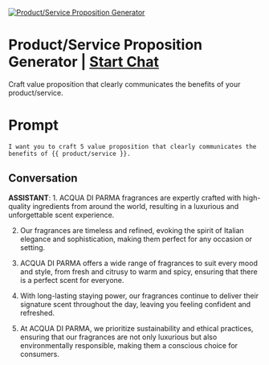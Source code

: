 
[![Product/Service Proposition Generator](https://flow-prompt-covers.s3.us-west-1.amazonaws.com/icon/realistic/real_4.png)](https://gptcall.net/chat.html?data=%7B%22contact%22%3A%7B%22id%22%3A%2209guGNCIHAJsyU9iRbI0v%22%2C%22flow%22%3Atrue%7D%7D)
# Product/Service Proposition Generator | [Start Chat](https://gptcall.net/chat.html?data=%7B%22contact%22%3A%7B%22id%22%3A%2209guGNCIHAJsyU9iRbI0v%22%2C%22flow%22%3Atrue%7D%7D)
Craft value proposition that clearly communicates the benefits of your product/service.



# Prompt

```
I want you to craft 5 value proposition that clearly communicates the benefits of {{ product/service }}.

```

## Conversation

**ASSISTANT**: 1. ACQUA DI PARMA fragrances are expertly crafted with high-quality ingredients from around the world, resulting in a luxurious and unforgettable scent experience.



2. Our fragrances are timeless and refined, evoking the spirit of Italian elegance and sophistication, making them perfect for any occasion or setting.



3. ACQUA DI PARMA offers a wide range of fragrances to suit every mood and style, from fresh and citrusy to warm and spicy, ensuring that there is a perfect scent for everyone.



4. With long-lasting staying power, our fragrances continue to deliver their signature scent throughout the day, leaving you feeling confident and refreshed.



5. At ACQUA DI PARMA, we prioritize sustainability and ethical practices, ensuring that our fragrances are not only luxurious but also environmentally responsible, making them a conscious choice for consumers.


